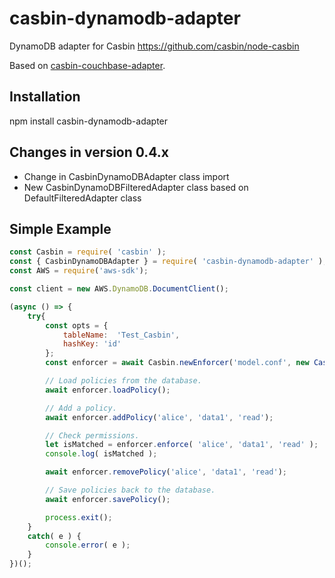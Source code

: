 # casbin-dynamodb-adapter

DynamoDB adapter for Casbin https://github.com/casbin/node-casbin

Based on [casbin-couchbase-adapter](https://github.com/MarkMYoung/casbin-couchbase-adapter).

## Installation

npm install casbin-dynamodb-adapter

## Changes in version 0.4.x

- Change in CasbinDynamoDBAdapter class import
- New CasbinDynamoDBFilteredAdapter class based on DefaultFilteredAdapter class

## Simple Example

```js
const Casbin = require( 'casbin' );
const { CasbinDynamoDBAdapter } = require( 'casbin-dynamodb-adapter' );
const AWS = require('aws-sdk');

const client = new AWS.DynamoDB.DocumentClient();

(async () => {
	try{
        const opts = {
            tableName:  'Test_Casbin',
            hashKey: 'id'
        };
        const enforcer = await Casbin.newEnforcer('model.conf', new CasbinDynamoDBAdapter(client, opts));

		// Load policies from the database.
		await enforcer.loadPolicy();

		// Add a policy.
		await enforcer.addPolicy('alice', 'data1', 'read');

		// Check permissions.
		let isMatched = enforcer.enforce( 'alice', 'data1', 'read' );
		console.log( isMatched );

		await enforcer.removePolicy('alice', 'data1', 'read');

		// Save policies back to the database.
		await enforcer.savePolicy();

		process.exit();
	}
    catch( e ) {
        console.error( e );
    }
})();
```